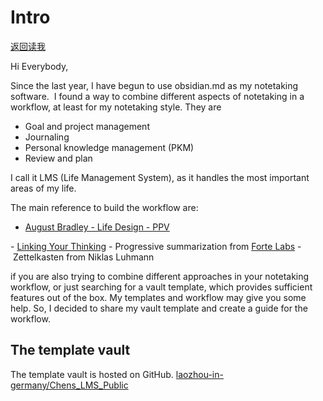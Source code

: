 # Intro
[返回读我](../../README_CN.md)

Hi Everybody,

Since the last year, I have begun to use obsidian.md as my notetaking software.  I found a way to combine different aspects of notetaking in a workflow, at least for my notetaking style. They are

- Goal and project management
- Journaling
- Personal knowledge management (PKM)
- Review and plan

I call it LMS (Life Management System), as it handles the most important areas of my life.

The main reference to build the workflow are:

- [August Bradley - Life Design - PPV](https://www.youtube.com/user/augustbradley/featured)

- [Linking Your Thinking](https://www.linkingyourthinking.com/)
- Progressive summarization from [Forte Labs](https://fortelabs.co/)
- Zettelkasten from Niklas Luhmann

if you are also trying to combine different approaches in your notetaking workflow, or just searching for a vault template, which provides sufficient features out of the box. My templates and workflow may give you some help. So, I decided to share my vault template and create a guide for the workflow.

## The template vault

The template vault is hosted on GitHub. [laozhou-in-germany/Chens_LMS_Public](https://github.com/laozhou-in-germany/Chens_LMS_Public)
